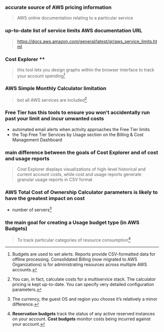 ### accurate source of AWS pricing information
> AWS online documentation relating to a particular service

### up-to-date list of service limits AWS documentation URL
> https://docs.aws.amazon.com/general/latest/gr/aws_service_limits.html

### Cost Explorer **
> this tool lets you design graphs within the browser interface to track your account spending[^1]

### AWS Simple Monthly Calculator limitation
> bot all AWS services are included[^2]

### Free Tier has this tools to ensure you won’t accidentally run past your limit and incur unwanted costs
- automated email alerts when activity approaches the Free Tier limits
- the Top Free Tier Services by Usage section on the Billing & Cost Management Dashboard

### main difference between the goals of Cost Explorer and of cost and usage reports
> Cost Explorer displays visualizations of high-level historical and current account costs, while cost and usage reports generate granular usage reports in CSV format

### AWS Total Cost of Ownership Calculator parameters is likely to have the greatest impact on cost
- number of servers[^3]

### the main goal for creating a Usage budget type (in AWS Budgets)
> To track particular categories of resource consumption[^4]

[^1]: Budgets are used to set alerts. Reports provide CSV-formatted data for offline processing. Consolidated Billing (now migrated to AWS Organizations) is for administrating resources across multiple AWS accounts.
[^2]: You can, in fact, calculate costs for a multiservice stack. The calculator pricing is kept up-to-date. You can specify very detailed configuration parameters.
[^3]: The currency, the guest OS and region you choose it’s relatively a minor difference.
[^4]: **Reservation budgets** track the status of any active reserved instances on your account. **Cost budgets** monitor costs being incurred against your account. 